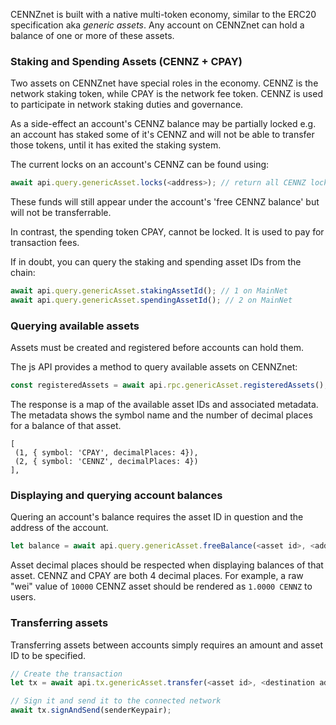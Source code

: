 CENNZnet is built with a native multi-token economy, similar to the ERC20 specification aka *generic assets*. Any account on CENNZnet can hold a balance of one or more of these assets.


### Staking and Spending Assets (CENNZ + CPAY)

Two assets on CENNZnet have special roles in the economy. CENNZ is the network staking token, while CPAY is the network fee token.
CENNZ is used to participate in network staking duties and governance.

As a side-effect an account's CENNZ balance may be partially locked e.g.
an account has staked some of it's CENNZ and will not be able to transfer those tokens, until it has exited the staking system.

The current locks on an account's CENNZ can be found using:
```javascript
await api.query.genericAsset.locks(<address>); // return all CENNZ locks
```

These funds will still appear under the account's 'free CENNZ balance' but will not be transferrable.

In contrast, the spending token CPAY, cannot be locked. It is used to pay for transaction fees.

If in doubt, you can query the staking and spending asset IDs from the chain:
```javascript
await api.query.genericAsset.stakingAssetId(); // 1 on MainNet
await api.query.genericAsset.spendingAssetId(); // 2 on MainNet
```

### Querying available assets
Assets must be created and registered before accounts can hold them.

The js API provides a method to query available assets on CENNZnet:
```javascript
const registeredAssets = await api.rpc.genericAsset.registeredAssets();
```

The response is a map of the available asset IDs and associated metadata. The metadata shows the symbol name and the number of decimal places for a balance of that asset.
```javascript=
[
 (1, { symbol: 'CPAY', decimalPlaces: 4}),
 (2, { symbol: 'CENNZ', decimalPlaces: 4})
],
```

### Displaying and querying account balances

Quering an account's balance requires the asset ID in question and the address of the account.
```javascript
let balance = await api.query.genericAsset.freeBalance(<asset id>, <address>);
```

Asset decimal places should be respected when displaying balances of that asset. CENNZ and CPAY are both 4 decimal places.
For example, a raw "wei" value of `10000` CENNZ asset should be rendered as `1.0000 CENNZ` to users.

### Transferring assets

Transferring assets between accounts simply requires an amount and asset ID to be specified.
```javascript
// Create the transaction
let tx = await api.tx.genericAsset.transfer(<asset id>, <destination address>, <amount>);

// Sign it and send it to the connected network
await tx.signAndSend(senderKeypair);
```